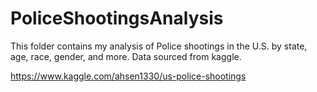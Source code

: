 # PoliceShootingsAnalysis
This folder contains my analysis of Police shootings in the U.S. by state, age, race, gender, and more. Data sourced from kaggle.

https://www.kaggle.com/ahsen1330/us-police-shootings
